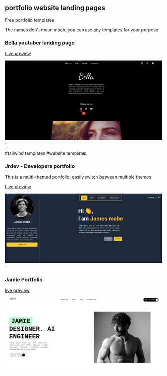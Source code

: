 ## portfolio website landing pages

Free portfolio templates

The names don't mean much, you can use any templates for your purpose

### Bella youtuber landing page

[Live preview](https://bella-youtuber.netlify.app/)

![portfolio landing page](./screenshots/bella.png) - 


#tailwind templates #website templates


### Jrdev - Developers portfolio
This is a multi-themed portfolio, easily switch between multiple themes

[Live preview](jrdev-port.netlify.app)

![portfolio landing page](./screenshots/dev.png) - 


### Jamie Portfolio

[live preview](https://jamie-dev-portfolio.netlify.app/)

![developer portfolio](./screenshots/jamie-dev-portfolio.png)